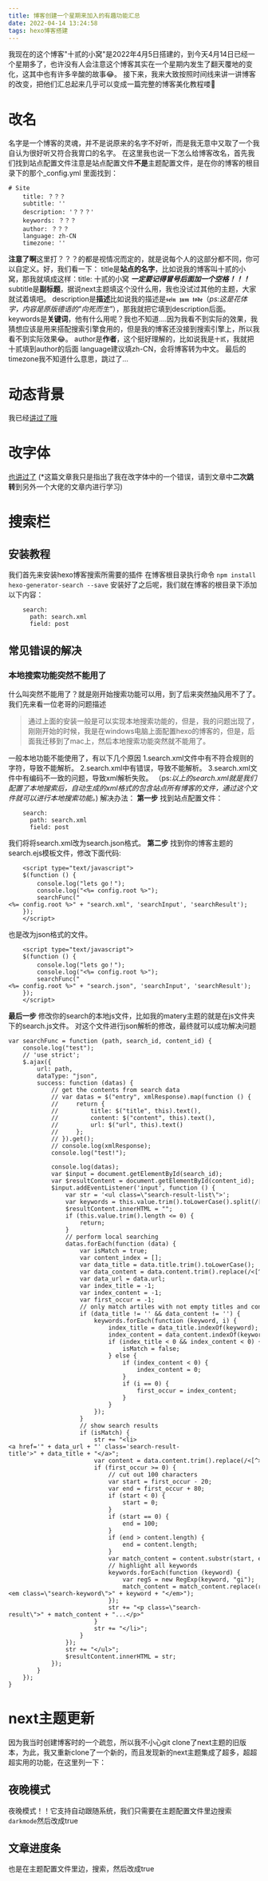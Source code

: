 ```yaml
---
title: 博客创建一个星期来加入的有趣功能汇总
date: 2022-04-14 13:24:58
tags: hexo博客搭建
---
```

我现在的这个博客"十贰的小窝"是2022年4月5日搭建的，到今天4月14日已经一个星期多了，也许没有人会注意这个博客其实在一个星期内发生了翻天覆地的变化，这其中也有许多辛酸的故事😂。
接下来，我来大致按照时间线来讲一讲博客的改变，把他们汇总起来几乎可以变成一篇完整的博客美化教程喽🤩
<!-- more -->
# 改名
名字是一个博客的灵魂，并不是说原来的名字不好听，而是我无意中又取了一个我自认为很好听又符合我胃口的名字。
在这里我也说一下怎么给博客改名，首先我们找到站点配置文件注意是站点配置文件**不是**主题配置文件，是在你的博客的根目录下的那个_config.yml
里面找到：
```
# Site
    title: ？？？
    subtitle: ''
    description: '？？？'
    keywords: ？？？
    author: ？？？
    language: zh-CN
    timezone: ''
```
**注意了啊**这里打？？？的都是视情况而定的，就是说每个人的这部分都不同，你可以自定义。好，我们看一下：
title是**站点的名字**，比如说我的博客叫十贰的小窝，那我就填成这样：title: 十贰的小窝
***一定要记得冒号后面加一个空格！！！***
subtitle是**副标题**，据说next主题填这个没什么用，我也没试过其他的主题，大家就试着填吧。
description是**描述**比如说我的描述是```𝖘𝖊𝖎𝖓 𝖟𝖚𝖒 𝖙𝖔𝖉𝖊```（*ps:这是花体字，内容是原版德语的"向死而生"*），那我就把它填到description后面。
keywords是**关键词**，他有什么用呢？我也不知道....因为我看不到实际的效果，我猜想应该是用来搭配搜索引擎食用的，但是我的博客还没接到搜索引擎上，所以我看不到实际效果😂。
author是**作者**，这个挺好理解的，比如说我是```十贰```，我就把十贰填到author的后面
language建议填zh-CN，会将博客转为中文。
最后的timezone我不知道什么意思，跳过了...
# 动态背景
我已经[讲过了哦](https://hehysh.github.io/%E7%BB%99%E5%8D%9A%E5%AE%A2%E6%B7%BB%E5%8A%A0%E5%8A%A8%E6%80%81%E8%83%8C%E6%99%AF.html)
# 改字体
[也讲过了](https://hehysh.github.io/%E6%9B%B4%E6%94%B9%E5%8D%9A%E5%AE%A2%E5%AD%97%E4%BD%93.html)
(*这篇文章我只是指出了我在改字体中的一个错误，请到文章中**二次跳转**到另外一个大佬的文章内进行学习)
# 搜索栏
## 安装教程
我们首先来安装hexo博客搜索所需要的插件
在博客根目录执行命令
```npm install hexo-generator-search --save```
安装好了之后呢，我们就在博客的根目录下添加以下内容：
```
    search:
      path: search.xml
      field: post
```
## 常见错误的解决
### 本地搜索功能突然不能用了
什么叫突然不能用了？就是刚开始搜索功能可以用，到了后来突然抽风用不了了。
我们先来看一位老哥的问题描述
>通过上面的安装一般是可以实现本地搜索功能的，但是，我的问题出现了，刚刚开始的时候，我是在windows电脑上面配置hexo的博客的，但是，后面我迁移到了mac上，然后本地搜索功能突然就不能用了。

一般本地功能不能使用了，有以下几个原因
1.search.xml文件中有不符合规则的字符，导致不能解析。
2.search.xml中有错误，导致不能解析。
3.search.xml文件中有编码不一致的问题，导致xml解析失败。
（ps:*以上的search.xml就是我们配置了本地搜索后，自动生成的xml格式的包含站点所有博客的文件，通过这个文件就可以进行本地搜索功能。*)
解决办法：
**第一步**
找到站点配置文件：
```
    search:
      path: search.xml
      field: post
```
我们将将search.xml改为search.json格式。
**第二步**
找到你的博客主题的search.ejs模板文件，修改下面代码:
```
    <script type="text/javascript">
    $(function () {
        console.log("lets go！");
        console.log("<%= config.root %>");
        searchFunc("<%= config.root %>" + "search.xml", 'searchInput', 'searchResult');
    });
    </script>
```
也是改为json格式的文件。
```
    <script type="text/javascript">
    $(function () {
        console.log("lets go！");
        console.log("<%= config.root %>");
        searchFunc("<%= config.root %>" + "search.json", 'searchInput', 'searchResult');
    });
    </script>
```
**最后一步**
修改你的search的本地js文件，比如我的matery主题的就是在js文件夹下的search.js文件。
对这个文件进行json解析的修改，最终就可以成功解决问题
```
var searchFunc = function (path, search_id, content_id) {
    console.log("test");
    // 'use strict';
    $.ajax({
        url: path,
        dataType: "json",
        success: function (datas) {
            // get the contents from search data
            // var datas = $("entry", xmlResponse).map(function () {
            //     return {
            //         title: $("title", this).text(),
            //         content: $("content", this).text(),
            //         url: $("url", this).text()
            //     };
            // }).get();
            // console.log(xmlResponse);
            console.log("test!");
            
            console.log(datas);
            var $input = document.getElementById(search_id);
            var $resultContent = document.getElementById(content_id);
            $input.addEventListener('input', function () {
                var str = '<ul class=\"search-result-list\">';
                var keywords = this.value.trim().toLowerCase().split(/[\s\-]+/);
                $resultContent.innerHTML = "";
                if (this.value.trim().length <= 0) {
                    return;
                }
                // perform local searching
                datas.forEach(function (data) {
                    var isMatch = true;
                    var content_index = [];
                    var data_title = data.title.trim().toLowerCase();
                    var data_content = data.content.trim().replace(/<[^>]+>/g, "").toLowerCase();
                    var data_url = data.url;
                    var index_title = -1;
                    var index_content = -1;
                    var first_occur = -1;
                    // only match artiles with not empty titles and contents
                    if (data_title != '' && data_content != '') {
                        keywords.forEach(function (keyword, i) {
                            index_title = data_title.indexOf(keyword);
                            index_content = data_content.indexOf(keyword);
                            if (index_title < 0 && index_content < 0) {
                                isMatch = false;
                            } else {
                                if (index_content < 0) {
                                    index_content = 0;
                                }
                                if (i == 0) {
                                    first_occur = index_content;
                                }
                            }
                        });
                    }
                    // show search results
                    if (isMatch) {
                        str += "<li><a href='" + data_url + "' class='search-result-title'>" + data_title + "</a>";
                        var content = data.content.trim().replace(/<[^>]+>/g, "");
                        if (first_occur >= 0) {
                            // cut out 100 characters
                            var start = first_occur - 20;
                            var end = first_occur + 80;
                            if (start < 0) {
                                start = 0;
                            }
                            if (start == 0) {
                                end = 100;
                            }
                            if (end > content.length) {
                                end = content.length;
                            }
                            var match_content = content.substr(start, end);
                            // highlight all keywords
                            keywords.forEach(function (keyword) {
                                var regS = new RegExp(keyword, "gi");
                                match_content = match_content.replace(regS, "<em class=\"search-keyword\">" + keyword + "</em>");
                            });
                            str += "<p class=\"search-result\">" + match_content + "...</p>"
                        }
                        str += "</li>";
                    }
                });
                str += "</ul>";
                $resultContent.innerHTML = str;
            });
        }
    });
}
```
# next主题更新
因为我当时创建博客时的一个疏忽，所以我不小心git clone了next主题的旧版本，为此，我又重新clone了一个新的，而且发现新的next主题集成了超多，超超超实用的功能，在这里列一下：
## 夜晚模式
夜晚模式！！它支持自动跟随系统，我们只需要在主题配置文件里边搜索
```darkmode```然后改成true
## 文章进度条
也是在主题配置文件里边，搜索，然后改成true